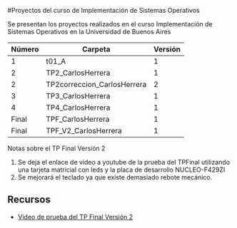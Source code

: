 #Proyectos del curso de Implementación de Sistemas Operativos

Se presentan los proyectos realizados en el curso Implementación de Sistemas Operativos en la Universidad de Buenos Aires

| Número | Carpeta                          | Versión |
|--------|---------------------------------|---------|
| 1      | t01_A                          | 1       |
| 2      | TP2_CarlosHerrera               | 1       |
| 2      | TP2correccion_CarlosHerrera    | 2       |
| 3      | TP3_CarlosHerrera               | 1       |
| 4      | TP4_CarlosHerrera               | 1       |
| Final  | TPF_CarlosHerrera               | 1       |
| Final  | TPF_V2_CarlosHerrera            | 1       |

Notas sobre el TP Final Versión 2
1. Se deja el enlace de video a youtube de la prueba del TPFinal utilizando una tarjeta matricial con leds y la placa de desarrollo NUCLEO-F429ZI
2. Se mejorará el teclado ya que existe demasiado rebote mecánico.

## Recursos

- [Video de prueba del TP Final Versión 2](https://youtu.be/YFBrACiHoYg)
